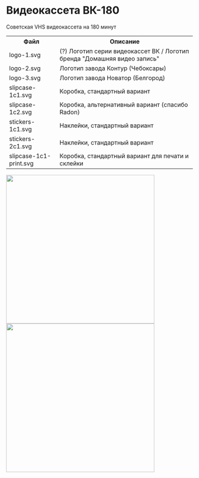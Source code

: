 # Видеокассета ВК-180
Советская VHS видеокассета на 180 минут

<table>
  <tr>
    <th>Файл</th>
    <th>Описание</th>
  </tr>
  <tr>
    <td>logo-1.svg</td>
    <td>(?) Логотип серии видеокассет ВК / Логотип бренда "Домашняя видео запись"</td>
  </tr>
  <tr>
    <td>logo-2.svg</td>
    <td>Логотип завода Контур (Чебоксары)</td>
  </tr>
  <tr>
    <td>logo-3.svg</td>
    <td>Логотип завода Новатор (Белгород)</td>
  </tr>
  <tr>
    <td>slipcase-1c1.svg</td>
    <td>Коробка, стандартный вариант</td>
  </tr>
  <tr>
    <td>slipcase-1c2.svg</td>
    <td>Коробка, альтернативный вариант (спасибо Radon)</td>
  </tr>
  <tr>
    <td>stickers-1c1.svg</td>
    <td>Наклейки, стандартный вариант</td>
  </tr>
  <tr>
    <td>stickers-2c1.svg</td>
    <td>Наклейки, стандартный вариант</td>
  </tr>
  <tr>
    <td>slipcase-1c1-print.svg</td>
    <td>Коробка, стандартный вариант для печати и склейки</td>
  </tr>
</table>

<img align="left" width="400" src="https://raw.githubusercontent.com/fire0shadow/VK180/master/slipcase-1c1.png">
<img align="left" width="400" src="https://raw.githubusercontent.com/fire0shadow/VK180/master/stickers-1c1.png">
